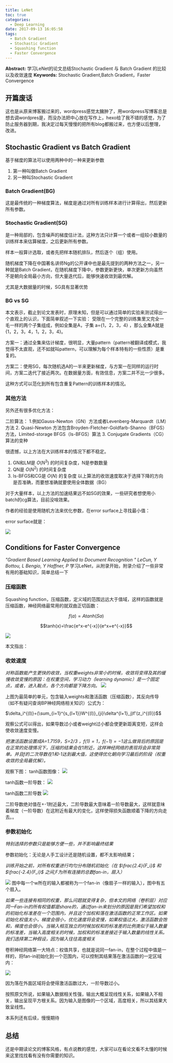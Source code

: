 ```yaml
---
title: LeNet
toc: true
categories:
  - Deep Learning
date: 2017-09-13 16:05:58
tags:
  - Batch Gradient
  - Stochastic Gradient
  - Squashing function
  - Faster Convergence
---
```

**Abstract:** 学习LeNet的论文总结Stochastic Gradient 与 Batch Gradient 的比较 以及收敛速度
**Keywords:** Stochastic Gradient,Batch Gradient，Faster Convergence
<!--more-->
## 开篇废话
这也是从原来博客搬过来的，wordpress感觉太臃肿了，用wordpress写博客总是想去调wordpres是，而没办法把中心放在写作上，hexo给了我不错的感觉，为了防止服务器到期，我决定过每天慢慢的把所有blog都搬过来，也方便以后整理，改进。

## Stochastic Gradient vs Batch Gradient
基于梯度的算法可以使用两种中的一种来更新参数
1. 第一种叫做Batch Gradient
2. 另一种叫Stochastic Gradient

### Batch Gradient(BG)
这是最传统的一种梯度算法，梯度是通过对所有训练样本进行计算得出，然后更新所有参数。

### Stochastic Gradient(SG)
是一种局部的，包含噪声的梯度估计法，这种方法只计算一个或者一组较小数量的训练样本来估算梯度，之后更新所有参数。

样本一般算计选取，或者先把样本随机排队，然后逐个（组）使用。

随机梯度下降在中国著名讲师Ng的公开课中也是最先提到的两种方法之一，另一种就是Batch Gradient，在随机梯度下降中，参数更新更快，单次更新方向虽然不是朝向全局最小方向，但大量迭代后，能够快速收敛到最优解。

尤其是大数据量的时候，SG具有显著优势

### BG vs SG
本文表示，截止到论文发表时，原理未知，但是可以通过简单的实验来测试得出一个直观上的认识，下面简单叙述一下实验：
受限在一个完整的训练集里又完全一毛一样的两个子集组成，例如全集是A，子集 a={1，2，3，4} ，那么全集A就是{1，2，3，4，1，2，3，4}。

方案一：通过全集来估计梯度，很明显，大量pattern（pattern被翻译成模式，我觉得不太直观，还不如就叫pattern，可以理解为每个样本特有的一些性质）是重复的。

方案二：使用SG，每次随机选A的一半来更新梯度，与方案一在同样的运行时间，方案二迭代了接近两次。在数据量方面，有效信息，方案二并不比一少很多。

这种方式可以范化到所有包含重复Pattern的训练样本的情况。

### 其他方法
另外还有很多优化方法：

二阶算法：
1.例如Gauss-Newton（GN）方法或者Levenberg-Marquardt（LM）方法
2. Quasi-Newton 方法包含Broyden-Fletcher-Goldfarb-Shanno（BFGS） 方法，Limited-storage BFGS（ls-BFGS）算法
3. Conjugate Gradients（CG）算法的变种

很遗憾，以上方法在大训练样本的情况下都不稳定。
1. GN和LM是 $O(N^3)$ 的时间复杂度，N是参数数量
2. QN是 $O(N^2)$ 的时间复杂度
3. ls-BFGS和CG是 $O(N)$ 的复杂度
以上算法的收敛速度取决于选择下降的方向是否准确，而要想准确就要使用全体数据（BG）

对于大量样本，以上方法的加速结果远不如SG的效果，一些研究者想使用小batch的cg算法，目前没啥效果。

作者的经验是使用随机方法来优化参数，在error surface上寻找最小值：

error surface就是：

![](https://tony4ai-1251394096.cos.ap-hongkong.myqcloud.com/blog_images/Deep-Learning-LeNet/1000579-20160812015100906-691589358.jpg)

## Conditions for Faster Convergence
*"Gradient Based Learning Applied to Document Recognition "*
*LeCun, Y Bottou, L Bengio, Y Haffner, P*
学习LeNet，从附录开始，附录介绍了一些非常有用的基础知识，简单总结一下

### 压缩函数
Squashing function，压缩函数，定义域的范围远远大于值域，这样的函数就是压缩函数，神经网络最常用的就双曲正切函数：

$$f(a)=A tanh(Sa)$$

$$tanh(x)=\frac{e^x-e^{-x}}{e^x+e^{-x}}$$

![](https://tony4ai-1251394096.cos.ap-hongkong.myqcloud.com/blog_images/Deep-Learning-LeNet/figure_1.png)

本文指出：

### 收敛速度
*对称函数能产生更快的收敛，当权重weights非常小的时候，收敛将变得及其的缓慢收敛变慢的原因：在权重空间，学习动力（learning dynamic）是一个固定点，或者，进入鞍点，各个方向都是下降方向。*
![](https://tony4ai-1251394096.cos.ap-hongkong.myqcloud.com/blog_images/Deep-Learning-LeNet/20160817072812773.jpg)

上图为最简单的单元，包含输入weights和激活函数（压缩函数），其反向传导（如不有疑问查询BP神经网络相关知识）公式为：

$\delta_i^{(l)}=(\sum_{i=1}^{s_{l+1}}W^{(l)}_{ji}\delta^{l+1}_j)f'(z_i^{(l)})$$

观察公式可以得出，如果导数过小或者weight过小都会使更新距离变短，这样会使收敛速度变慢。

*把激活函数设置成A=1.7159，S=2/3 ，$f(1)=1$，$f(-1)=-1$这么做背后的原因是在正常的处理情况下，压缩的结果会在1附近，这样神经网络的表现将会非常简单。并且f的二次导数在1和-1达到最大值，这使得优化朝向学习最后的阶段（权重收敛的全局最优解）。*

观察下图：
tanh函数图像：
![](https://tony4ai-1251394096.cos.ap-hongkong.myqcloud.com/blog_images/Deep-Learning-LeNet/figure_1-1.png)

tanh函数一阶导数：
![](https://tony4ai-1251394096.cos.ap-hongkong.myqcloud.com/blog_images/Deep-Learning-LeNet/figure_1st.png)

tanh函数二阶导数
![](https://tony4ai-1251394096.cos.ap-hongkong.myqcloud.com/blog_images/Deep-Learning-LeNet/figure_2nd.png)

二阶导数绝对值在+-1附近最大，二阶导数最大意味着一阶导数最大，这样就意味着梯度（一阶导数）在这附近有最大的变化，这样使得损失函数顺着下降的方向走去。。



### 参数初始化

*特别选择的参数只是能够方便一些，并不影响最终结果*

参数初始化：无论是人手工设计还是随机设置，都不太影响结果；

*训练开始之前，对所有权重进行均匀分布随机初始化（在 $\frac{2.4}{F_i}$ 和 $\frac{-2.4}{F_i}$ 之间,F为所有连接的总数fan-in，扇入）*

![](https://tony4ai-1251394096.cos.ap-hongkong.myqcloud.com/blog_images/Deep-Learning-LeNet/20160817072812773.jpg)
图中每一个w所在的输入都被称为一个fan-in（像扇子一样的输入），图中有五个扇入。

*如果一些连接有相同的权重，那么问题就变得复杂，但本文的网络（卷积层）对应同一Fan-in的所有权值都是share的，通过fan-in来划分的原因是我们希望加权和的初始化标准差在一个范围内，并且这个加权和落在激活函数的正常工作区。如果初始化权值太小，梯度会很小，优化速度将会变慢，如果权值过大，激活函数会饱和，梯度也会很小。当输入相互独立的时候加权和的标准差的比例类似于输入数量的标准差，当输入高度相关的时候，加权和的标准差接近于输入数量的线性关系。我们选择第二种假设，因为输入往往高度相关*

卷积神经网络第一大特点：权值共享，也就是说同一fan-in，在整个过程中值是一样的，将fan-in初始化到一个范围内，可以控制其结果落在激活函数的一定区域内：

![](https://tony4ai-1251394096.cos.ap-hongkong.myqcloud.com/blog_images/Deep-Learning-LeNet/figure_1-2.png)

因为落在外面区域将会使得激活函数过大，一阶导数过小。

按照原文所说，如果输入数据相关性强，输出大概呈现线性关系，如果输入不相关，输出呈现平方根关系。因为输入是图像的一个区域，高度相关，所以其结果大致呈线性。

本系列还有后续，慢慢期待

## 总结
还是中期读论文的博客风格，有点说教的感觉，大家可以在看论文看不太懂的时候来这里找找看有没有你需要的知识。
